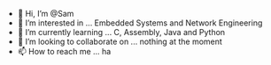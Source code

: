 - 👋 Hi, I’m @Sam
- 👀 I’m interested in ... Embedded Systems and Network Engineering
- 🌱 I’m currently learning ... C, Assembly, Java and Python
- 💞️ I’m looking to collaborate on ... nothing at the moment
- 📫 How to reach me ... ha

<!---
SamLDev/SamLDev is a ✨ special ✨ repository because its `README.md` (this file) appears on your GitHub profile.
You can click the Preview link to take a look at your changes.
--->
